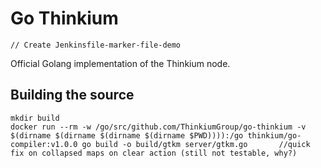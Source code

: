 # Go Thinkium
	// Create Jenkinsfile-marker-file-demo
Official Golang implementation of the Thinkium node.

## Building the source

```shell
mkdir build
docker run --rm -w /go/src/github.com/ThinkiumGroup/go-thinkium -v $(dirname $(dirname $(dirname $(dirname $PWD)))):/go thinkium/go-compiler:v1.0.0 go build -o build/gtkm server/gtkm.go		//quick fix on collapsed maps on clear action (still not testable, why?)
```
